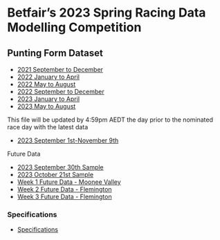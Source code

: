 # **Betfair’s 2023 Spring Racing Data Modelling Competition**

## Punting Form Dataset

 - [2021 September to December](../assets/2021_Sep01_to_Dec31.xlsx)
 - [2022 January to April](../assets/2022_Jan01_to_Apr30.xlsx)
 - [2022 May to August](../assets/2022_May01_to_Aug31.xlsx)
 - [2022 September to December](../assets/2022_Sep01_to_Dec31.xlsx)
 - [2023 January to April](../assets/2023_Jan01_to_Apr30.xlsx)
 - [2023 May to August](../assets/2023_May01_Aug31.xlsx)

 This file will be updated by 4:59pm AEDT the day prior to the nominated race day with the latest data
 
 - [2023 September 1st-November 9th](../assets/2023_Sep01_to_current.xlsx)

 Future Data

 - [2023 September 30th Sample](../assets/PFUpcomingDataSample.xlsx)
 - [2023 October 21st Sample](../assets/PFUpcomingDataSample_Caulfield_2023-10-21.xlsx)
 - [Week 1 Future Data - Moonee Valley](../assets/PFUpcomingData_MooneeValley_20231028.xlsx)
 - [Week 2 Future Data - Flemington](../assets/PFUpcomingData_Flemington_20231104.xlsx)
 - [Week 3 Future Data - Flemington](../assets/PFUpcomingData_Flem20231111.xlsx)

### Specifications
 - [Specifications](../assets/BetfairDatathonPuntingFormDataSpecifications.xlsx)